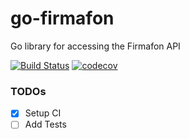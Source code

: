 # go-firmafon
Go library for accessing the Firmafon API

[![Build Status](https://travis-ci.org/steffen25/go-firmafon.svg?branch=master)](https://travis-ci.org/steffen25/go-firmafon)
[![codecov](https://codecov.io/gh/steffen25/go-firmafon/branch/master/graph/badge.svg)](https://codecov.io/gh/steffen25/go-firmafon)
### TODOs

- [x] Setup CI
- [ ] Add Tests
